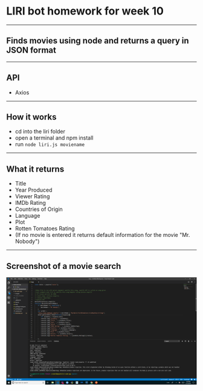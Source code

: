 # LIRI bot homework for week 10

_____

## Finds movies using node and returns a query in JSON format

____
## API
* Axios

____
## How it works
* cd into the liri folder
* open a terminal and npm install
* run `node liri.js moviename`

___
## What it returns
* Title
* Year Produced
* Viewer Rating
* IMDb Rating
* Countries of Origin
* Language
* Plot
* Rotten Tomatoes Rating
* (If no movie is entered it returns default information for the movie "Mr. Nobody")
___
## Screenshot of a movie search
![Example Search](./images/liri.png)